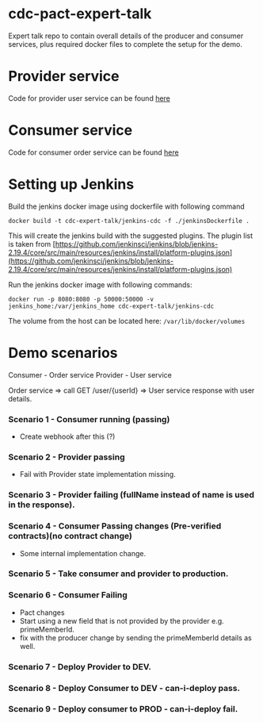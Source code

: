 # cdc-pact-expert-talk
Expert talk repo to contain overall details of the producer and consumer services, plus required docker files to complete the setup for the demo.

# Provider service

Code for provider user service can be found [here](https://github.com/prashant-ee/user-service)

# Consumer service

Code for consumer order service can be found [here](https://github.com/prashant-ee/order-service)

# Setting up Jenkins

Build the jenkins docker image using dockerfile with following command
```
docker build -t cdc-expert-talk/jenkins-cdc -f ./jenkinsDockerfile .
```
This will create the jenkins build with the suggested plugins. The plugin list is taken from [https://github.com/jenkinsci/jenkins/blob/jenkins-2.19.4/core/src/main/resources/jenkins/install/platform-plugins.json](https://github.com/jenkinsci/jenkins/blob/jenkins-2.19.4/core/src/main/resources/jenkins/install/platform-plugins.json)

Run the jenkins docker image with following commands:

```
docker run -p 8080:8080 -p 50000:50000 -v jenkins_home:/var/jenkins_home cdc-expert-talk/jenkins-cdc
```
The volume from the host can be located here: ```/var/lib/docker/volumes```

# Demo scenarios

Consumer - Order service
Provider - User service

Order service => call GET /user/{userId} => User service response with user details.

### Scenario 1 - Consumer running (passing)
- Create webhook after this (?)

### Scenario 2 - Provider passing
 - Fail with Provider state implementation missing.

### Scenario 3 - Provider failing (fullName instead of name is used in the response).

### Scenario 4 - Consumer Passing changes (Pre-verified contracts)(no contract change)
- Some internal implementation change. 

### Scenario 5 - Take consumer and provider to production.

### Scenario 6 - Consumer Failing 
- Pact changes
- Start using a new field that is not provided by the provider e.g. primeMemberId.
- fix with the producer change by sending the primeMemberId details as well.

### Scenario 7 - Deploy Provider to DEV.

### Scenario 8 - Deploy Consumer to DEV - can-i-deploy pass.

### Scenario 9 - Deploy consumer to PROD - can-i-deploy fail. 
